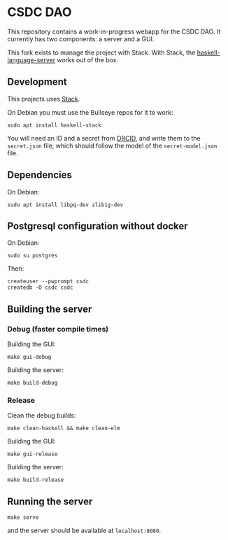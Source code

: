 # CSDC DAO

This repository contains a work-in-progress webapp for the CSDC DAO. It
currently has two components: a server and a GUI.

This fork exists to manage the project with Stack. With Stack, the [haskell-language-server](https://github.com/haskell/haskell-language-server) works out of the box.

## Development

This projects uses [Stack](https://docs.haskellstack.org/en/stable/README/).

On Debian you must use the Bullseye repos for it to work:

```
sudo apt install haskell-stack
```

You will need an ID and a secret from
[ORCID](https://orcid.org/developer-tools), and write them to the `secret.json`
file, which should follow the model of the `secret-model.json` file.

## Dependencies

On Debian:

```
sudo apt install libpq-dev zlib1g-dev
```

## Postgresql configuration without docker

On Debian:

```
sudo su postgres
```

Then:

```
createuser --pwprompt csdc
createdb -O csdc csdc
```

## Building the server

### Debug (faster compile times)

Building the GUI:

```
make gui-debug
```

Building the server:

```
make build-debug
```

### Release

Clean the debug builds:

```
make clean-haskell && make clean-elm
```

Building the GUI:

```
make gui-release
```

Building the server:

```
make build-release
```

## Running the server

```
make serve
```

and the server should be available at `localhost:8080`.
